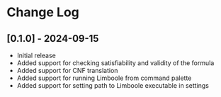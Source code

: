 # Change Log


## [0.1.0] - 2024-09-15

- Initial release
- Added support for checking satisfiability and validity of the formula
- Added support for CNF translation
- Added support for running Limboole from command palette
- Added support for setting path to Limboole executable in settings